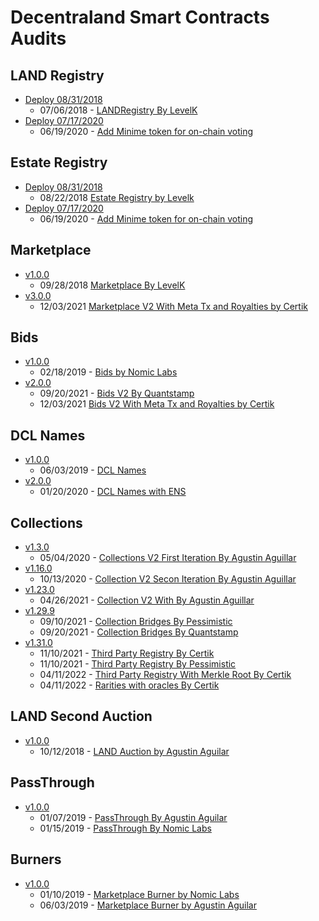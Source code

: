 # Decentraland Smart Contracts Audits

## LAND Registry

- [Deploy 08/31/2018](https://github.com/decentraland/land/releases/tag/deploy%2F2018-08-31)
  - 07/06/2018 - [LANDRegistry By LevelK](./reports/Decentraland_Land_Registry_Audit_07-06-2018_LevelK.pdf)
- [Deploy 07/17/2020](https://github.com/decentraland/land/releases/tag/Deploy%2F2020-07-17)
  - 06/19/2020 - [Add Minime token for on-chain voting](./reports/Decentraland_LAND_Estate_MINIME_06_19_2020.pdf)

## Estate Registry

- [Deploy 08/31/2018](https://github.com/decentraland/land/releases/tag/deploy%2F2018-08-31)
  - 08/22/2018 [Estate Registry by Levelk](./reports/Decentraland_Estates_Audit_08-22-2018)
- [Deploy 07/17/2020](https://github.com/decentraland/land/releases/tag/Deploy%2F2020-07-17)
  - 06/19/2020 - [Add Minime token for on-chain voting](./reports/Decentraland_LAND_Estate_MINIME_06_19_2020.pdf)

## Marketplace

- [v1.0.0](https://github.com/decentraland/marketplace-contracts/releases/tag/1.0.0)
  - 09/28/2018 [Marketplace By LevelK](./reports/Decentraland_Marketplace_V2_Audit_09-28-2018.pdf)
- [v3.0.0](https://github.com/decentraland/marketplace-contracts/releases/tag/v3.0.0)
  - 12/03/2021 [Marketplace V2 With Meta Tx and Royalties by Certik](./reports/Decentraland_Marketplace_and_Bids_V2_With_Royalties_Certik_12_03_2021.pdf)

## Bids

- [v1.0.0](https://github.com/decentraland/bid-contract/releases/tag/v1.0.0)
  - 02/18/2019 - [Bids by Nomic Labs](./reports/Bid_Contract_Audit_Report_02_19_2019.pdf)
- [v2.0.0](https://github.com/decentraland/bid-contract/releases/tag/v2.0.0)
  - 09/20/2021 - [Bids V2 By Quantstamp](./reports/Decentraland_Bids_in_Polygon_and_Collection_Bridges_09_20_2021.pdf)
  - 12/03/2021 [Bids V2 With Meta Tx and Royalties by Certik](./reports/Decentraland_Marketplace_and_Bids_V2_With_Royalties_Certik_12_03_2021.pdf)

## DCL Names

- [v1.0.0](https://github.com/decentraland/avatars-contract/releases/tag/v1.0.0)
  - 06/03/2019 - [DCL Names](./reports/Decentraland_Names_Audit_Agusin_Aguilar_06_03_2019.pdf)
- [v2.0.0](https://github.com/decentraland/avatars-contract/releases/tag/v2.0.0)
  - 01/20/2020 - [DCL Names with ENS](./reports/Decentraland_ENS_Avatars_audit_01_20_2020.pdf)

## Collections

- [v1.3.0](https://github.com/decentraland/wearables-contracts/releases/tag/v1.3.0)
  - 05/04/2020 - [Collections V2 First Iteration By Agustin Aguillar](./reports/Decentraland_Collections_contract_05_04_2020.pdf)
- [v1.16.0](https://github.com/decentraland/wearables-contracts/releases/tag/v1.16.0)
  - 10/13/2020 - [Collection V2 Secon Iteration By Agustin Aguillar](./reports/Decentraland_Collections_v2_10_13_2020.pdf)
- [v1.23.0](https://github.com/decentraland/wearables-contracts/releases/tag/v1.23.0)
  - 04/26/2021 - [Collection V2 With By Agustin Aguillar](./reports/Decentraland_collections_v2_audit_04_26_2021.pdf)
- [v1.29.9](https://github.com/decentraland/wearables-contracts/releases/tag/v1.29.0)
  - 09/10/2021 - [Collection Bridges By Pessimistic](./reports/Decentraland_Collections_Bridge_Security_Analysis_09_10_2021_Pessimistic.pdf)
  - 09/20/2021 - [Collection Bridges By Quantstamp](./reports/Decentraland_Bids_in_Polygon_and_Collection_Bridges_09_20_2021.pdf)
- [v1.31.0](https://github.com/decentraland/wearables-contracts/releases/tag/v1.31.0)
  - 11/10/2021 - [Third Party Registry By Certik](./reports/Decentraland_TPR_Tiers_Certik_10_28_2021.pdf)
  - 11/10/2021 - [Third Party Registry By Pessimistic](./reports/Decentraland_TPR_Pessimistic_11_10_2021.pdf)
  - 04/11/2022 - [Third Party Registry With Merkle Root By Certik](./reports/Decentraland_TPR_with_Merklee_root_Certik_04_11_2022.pdf)
  - 04/11/2022 - [Rarities with oracles By Certik](./reports/TPRegistry_and_Rarities-with_Oracle_2022_04_11.pdf)

## LAND Second Auction

- [v1.0.0](https://github.com/decentraland/land-auction/releases/tag/v1.0.0)
  - 10/12/2018 - [LAND Auction by Agustin Aguilar](./reports/Decentraland_Land_Auction_10-12-2018.pdf)

## PassThrough

- [v1.0.0](https://github.com/decentraland/pass-through/releases/tag/v1.0.0)
  - 01/07/2019 - [PassThrough By Agustin Aguilar](./reports/Decentraland_PassThrough_contracts_Agustin_Aguilar_01_07_2019.pdf)
  - 01/15/2019 - [PassThrough By Nomic Labs](./reports/PassThrough_audit_report_nomic_01_15_2019.pdf)

## Burners

- [v1.0.0](https://github.com/decentraland/aux-contracts/releases/tag/v1.0.0)
  - 01/10/2019 - [Marketplace Burner by Nomic Labs](./reports/MarketplaceBurner_audit_report_01_10_2019.pdf)
  - 06/03/2019 - [Marketplace Burner by Agustin Aguilar](./reports/Decentraland_Burner_Contract_audit_06_03_2019.pdf)
